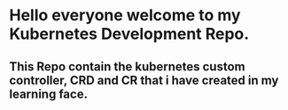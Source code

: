 # Hello everyone welcome to my Kubernetes Development Repo. 

## This Repo contain the kubernetes custom controller, CRD and CR that i have created in my learning face.  
